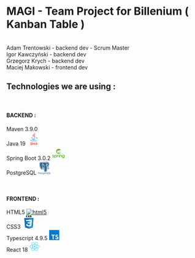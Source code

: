 # MAGI - Team Project for Billenium ( Kanban Table )

<p>
  <br> Adam Trentowski - backend dev - Scrum Master
  <br> Igor Kawczyński - backend dev
  <br> Grzegorz Krych  - backend dev
  <br> Maciej Makowski - frontend dev
</p>

## Technologies we are using :

<p>
  <br> <h4>BACKEND :</h4> 
  Maven 3.9.0
  <br> Java 19
  <a href=https://www.java.com/pl>
    <img src="https://raw.githubusercontent.com/devicons/devicon/master/icons/java/java-original-wordmark.svg" alt="java" width="35" height="35" />
  </a>
  <br> Spring Boot 3.0.2
  <a href=https://spring.io>
    <img src="https://raw.githubusercontent.com/devicons/devicon/master/icons/spring/spring-original-wordmark.svg" alt="springboot" width="35" height="35" />      
  </a>
  <br> PostgreSQL
  <a href=https://www.postgresql.org>
    <img src="https://raw.githubusercontent.com/devicons/devicon/master/icons/postgresql/postgresql-plain-wordmark.svg" alt="postgresql" width="35" height="35" />
  </a>
</p>
  <br> <h4>FRONTEND :</h4> 
  HTML5
  <a href=https://en.wikipedia.org/wiki/HTML>
    <img src="https://upload.wikimedia.org/wikipedia/commons/thumb/6/61/HTML5_logo_and_wordmark.svg/2048px-HTML5_logo_and_wordmark.svg.png" alt="html5" width="35" height="35" />
  </a>
  <br> CSS3
  <a href=https://en.wikipedia.org/wiki/CSS>
    <img src="https://raw.githubusercontent.com/devicons/devicon/master/icons/css3/css3-original-wordmark.svg" alt="css3" width="35" height="35" />
  </a>
  <br> Typescript 4.9.5
  <a href=https://en.wikipedia.org/wiki/TypeScript>
    <img src="https://raw.githubusercontent.com/devicons/devicon/master/icons/typescript/typescript-plain.svg" alt="typescript" width="27" height="27" />      
  </a>
  <br> React 18
  <a href=https://en.wikipedia.org/wiki/TypeScript>
    <img src="https://raw.githubusercontent.com/devicons/devicon/1119b9f84c0290e0f0b38982099a2bd027a48bf1/icons/react/react-original.svg" alt="react" width="27" height="27" />      
  </a>




